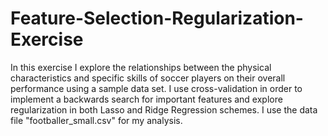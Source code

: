 # Feature-Selection-Regularization-Exercise
In this exercise I explore the relationships between the physical characteristics and specific skills of soccer players on their overall performance using a sample data set. I use cross-validation in order to implement a backwards search for important features and explore regularization in both Lasso and Ridge Regression schemes.
I use the data file "footballer_small.csv" for my analysis.
